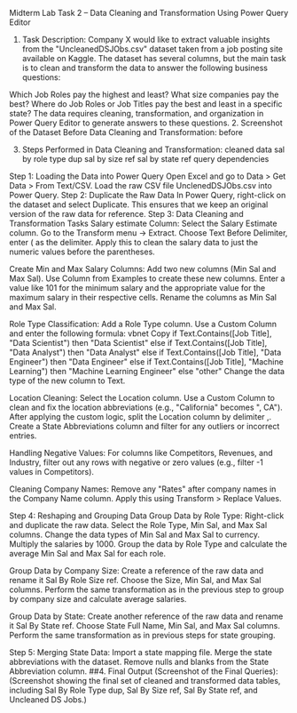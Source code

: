 Midterm Lab Task 2 – Data Cleaning and Transformation Using Power Query Editor
1. Task Description:
Company X would like to extract valuable insights from the "UncleanedDSJObs.csv" dataset taken from a job posting site available on Kaggle. The dataset has several columns, but the main task is to clean and transform the data to answer the following business questions:

Which Job Roles pay the highest and least?
What size companies pay the best?
Where do Job Roles or Job Titles pay the best and least in a specific state? The data requires cleaning, transformation, and organization in Power Query Editor to generate answers to these questions.
2. Screenshot of the Dataset Before Data Cleaning and Transformation:
before

3. Steps Performed in Data Cleaning and Transformation:
cleaned data sal by role type dup sal by size ref sal by state ref query dependencies

Step 1: Loading the Data into Power Query
Open Excel and go to Data > Get Data > From Text/CSV.
Load the raw CSV file UnclenedDSJObs.csv into Power Query.
Step 2: Duplicate the Raw Data
In Power Query, right-click on the dataset and select Duplicate.
This ensures that we keep an original version of the raw data for reference.
Step 3: Data Cleaning and Transformation Tasks
Salary estimate Column:
Select the Salary Estimate column. Go to the Transform menu -> Extract. Choose Text Before Delimiter, enter ( as the delimiter. Apply this to clean the salary data to just the numeric values before the parentheses.

Create Min and Max Salary Columns:
Add two new columns (Min Sal and Max Sal). Use Column from Examples to create these new columns. Enter a value like 101 for the minimum salary and the appropriate value for the maximum salary in their respective cells. Rename the columns as Min Sal and Max Sal.

Role Type Classification:
Add a Role Type column. Use a Custom Column and enter the following formula: vbnet Copy if Text.Contains([Job Title], "Data Scientist") then "Data Scientist" else if Text.Contains([Job Title], "Data Analyst") then "Data Analyst" else if Text.Contains([Job Title], "Data Engineer") then "Data Engineer" else if Text.Contains([Job Title], "Machine Learning") then "Machine Learning Engineer" else "other" Change the data type of the new column to Text.

Location Cleaning:
Select the Location column. Use a Custom Column to clean and fix the location abbreviations (e.g., "California" becomes ", CA"). After applying the custom logic, split the Location column by delimiter ,. Create a State Abbreviations column and filter for any outliers or incorrect entries.

Handling Negative Values:
For columns like Competitors, Revenues, and Industry, filter out any rows with negative or zero values (e.g., filter -1 values in Competitors).

Cleaning Company Names:
Remove any "Rates" after company names in the Company Name column. Apply this using Transform > Replace Values.

Step 4: Reshaping and Grouping Data
Group Data by Role Type:
Right-click and duplicate the raw data. Select the Role Type, Min Sal, and Max Sal columns. Change the data types of Min Sal and Max Sal to currency. Multiply the salaries by 1000. Group the data by Role Type and calculate the average Min Sal and Max Sal for each role.

Group Data by Company Size:
Create a reference of the raw data and rename it Sal By Role Size ref. Choose the Size, Min Sal, and Max Sal columns. Perform the same transformation as in the previous step to group by company size and calculate average salaries.

Group Data by State:
Create another reference of the raw data and rename it Sal By State ref. Choose State Full Name, Min Sal, and Max Sal columns. Perform the same transformation as in previous steps for state grouping.

Step 5: Merging State Data:
Import a state mapping file. Merge the state abbreviations with the dataset. Remove nulls and blanks from the State Abbreviation column. ##4. Final Output (Screenshot of the Final Queries): (Screenshot showing the final set of cleaned and transformed data tables, including Sal By Role Type dup, Sal By Size ref, Sal By State ref, and Uncleaned DS Jobs.)
